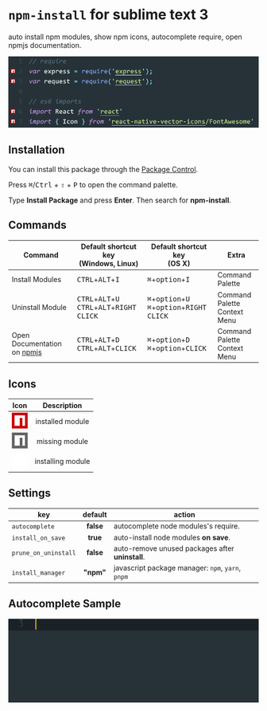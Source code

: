 # `npm-install` for sublime text 3
auto install npm modules, show npm icons, autocomplete require, open npmjs documentation.

![preview](https://raw.githubusercontent.com/fcannizzaro/npm-install/master/npm-install.png)

## Installation

You can install this package through the [Package Control](https://packagecontrol.io/packages/npm-install).

Press <kbd>⌘</kbd>/<kbd>Ctrl</kbd> + <kbd>⇧</kbd> + <kbd>P</kbd> to open the command palette.

Type **Install Package** and press **Enter**. Then search for **npm-install**.

## Commands

|           Command           | Default shortcut key<br>(Windows, Linux) | Default shortcut key<br>(OS X) | Extra
|---------------------------|-------------------------------------|---------------------------|---------------------------|
|Install Modules |<kbd>CTRL</kbd>+<kbd>ALT</kbd>+<kbd>I</kbd>|<kbd>⌘</kbd>+<kbd>option</kbd>+<kbd>I</kbd>| Command Palette
|Uninstall Module|<kbd>CTRL</kbd>+<kbd>ALT</kbd>+<kbd>U</kbd><br><kbd>CTRL</kbd>+<kbd>ALT</kbd>+<kbd>RIGHT CLICK</kbd>|<kbd>⌘</kbd>+<kbd>option</kbd>+<kbd>U</kbd><br><kbd>⌘</kbd>+<kbd>option</kbd>+<kbd>RIGHT CLICK</kbd>| Command Palette<br>Context Menu
|Open Documentation on [npmjs](https://www.npmjs.com)|<kbd>CTRL</kbd>+<kbd>ALT</kbd>+<kbd>D</kbd><br><kbd>CTRL</kbd>+<kbd>ALT</kbd>+<kbd>CLICK</kbd>|<kbd>⌘</kbd>+<kbd>option</kbd>+<kbd>D</kbd><br><kbd>⌘</kbd>+<kbd>option</kbd>+<kbd>CLICK</kbd>| Command Palette<br>Context Menu

## Icons
| Icon |    Description   |
|:----:|:----------------:|
| ![on](https://raw.githubusercontent.com/fcannizzaro/npm-install/master/icon-on.png)   | installed module |
| ![off](https://raw.githubusercontent.com/fcannizzaro/npm-install/master/icon-off.png) |  missing module  |
| ![installing](https://raw.githubusercontent.com/fcannizzaro/npm-install/master/icon-dw.png) |  installing module  |

## Settings

|         key           |    default    |                        action                      |
|-----------------------|:-------------:|----------------------------------------------------|
| `autocomplete`        |   **false**   | autocomplete node modules's require.               |
| `install_on_save`     |   **true**    | auto-install node modules **on save**.             |
| `prune_on_uninstall`  |   **false**   | auto-remove unused packages after **uninstall**.   |
| `install_manager`     |   **"npm"**   | javascript package manager: `npm`, `yarn`, `pnpm`  |

## Autocomplete Sample
![autocomplete](https://raw.githubusercontent.com/fcannizzaro/npm-install/master/autocomplete.gif)
